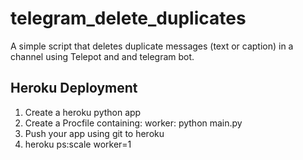 # telegram_delete_duplicates
A simple script that deletes duplicate messages (text or caption) in a channel using Telepot and and telegram bot.

## Heroku Deployment
1. Create a heroku python app
2. Create a Procfile containing:
    worker: python main.py
3. Push your app using git to heroku
3. heroku ps:scale worker=1
